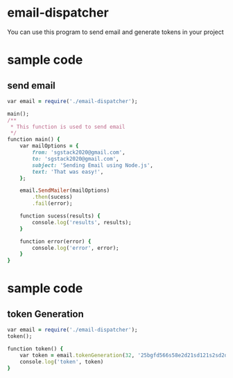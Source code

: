 # email-dispatcher

You can use this program to send email and generate tokens in your project

# sample code
## send email
``` ruby
var email = require('./email-dispatcher');

main();
/**
 * This function is used to send email
 */
function main() {
    var mailOptions = {
        from: 'sgstack2020@gmail.com',
        to: 'sgstack2020@gmail.com',
        subject: 'Sending Email using Node.js',
        text: 'That was easy!',
    };

    email.SendMailer(mailOptions)
        .then(sucess)
        .fail(error);

    function sucess(results) {
        console.log('results', results);
    }

    function error(error) {
        console.log('error', error);
    }
}

```
# sample code
## token Generation
``` ruby
var email = require('./email-dispatcher');
token();

function token() {
    var token = email.tokenGeneration(32, '25bgfd566s58e2d21sd121s2sd2d3s3d23');
    console.log('token', token)
}
